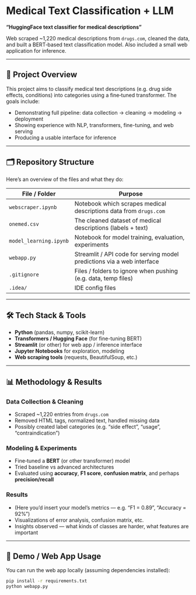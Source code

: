 # Medical Text Classification + LLM

**“HuggingFace text classifier for medical descriptions”**  

Web scraped ~1,220 medical descriptions from `drugs.com`, cleaned the data, and built a BERT‑based text classification model. Also included a small web application for inference.  

---

## 🚀 Project Overview

This project aims to classify medical text descriptions (e.g. drug side effects, conditions) into categories using a fine‑tuned transformer. The goals include:

- Demonstrating full pipeline: data collection → cleaning → modeling → deployment  
- Showing experience with NLP, transformers, fine-tuning, and web serving  
- Producing a usable interface for inference  

---

## 🗂️ Repository Structure

Here’s an overview of the files and what they do:

| File / Folder | Purpose |
|----------------|---------|
| `webscraper.ipynb` | Notebook which scrapes medical descriptions data from `drugs.com` |
| `onemed.csv` | The cleaned dataset of medical descriptions (labels + text) |
| `model_learning.ipynb` | Notebook for model training, evaluation, experiments |
| `webapp.py` | Streamlit / API code for serving model predictions via a web interface |
| `.gitignore` | Files / folders to ignore when pushing (e.g. data, temp files) |
| `.idea/` | IDE config files |

---

## 🛠️ Tech Stack & Tools

- **Python** (pandas, numpy, scikit-learn)  
- **Transformers / Hugging Face** (for fine-tuning BERT)  
- **Streamlit** (or other) for web app / inference interface  
- **Jupyter Notebooks** for exploration, modeling  
- **Web scraping tools** (requests, BeautifulSoup, etc.)  

---

## 📊 Methodology & Results

### Data Collection & Cleaning  
- Scraped ~1,220 entries from `drugs.com`  
- Removed HTML tags, normalized text, handled missing data  
- Possibly created label categories (e.g. “side effect”, “usage”, “contraindication”)  

### Modeling & Experiments  
- Fine‑tuned a **BERT** (or other transformer) model  
- Tried baseline vs advanced architectures  
- Evaluated using **accuracy**, **F1 score**, **confusion matrix**, and perhaps **precision/recall**

### Results  
- (Here you’d insert your model’s metrics — e.g. “F1 = 0.89”, “Accuracy = 92%”)  
- Visualizations of error analysis, confusion matrix, etc.  
- Insights observed — what kinds of classes are harder, what features are important  

---

## 📱 Demo / Web App Usage

You can run the web app locally (assuming dependencies installed):

```bash
pip install -r requirements.txt
python webapp.py
